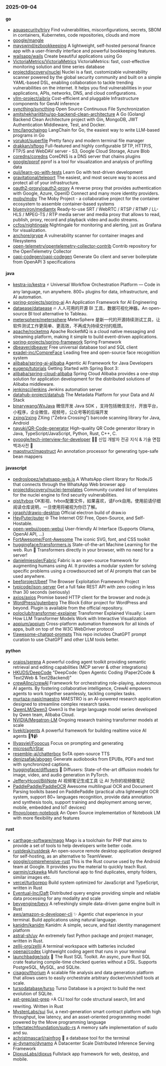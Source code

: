 ### 2025-09-04

#### go
* [aquasecurity/trivy](https://github.com/aquasecurity/trivy) Find vulnerabilities, misconfigurations, secrets, SBOM in containers, Kubernetes, code repositories, clouds and more
* [google/mangle](https://github.com/google/mangle)
* [mayswind/ezbookkeeping](https://github.com/mayswind/ezbookkeeping) A lightweight, self-hosted personal finance app with a user-friendly interface and powerful bookkeeping features.
* [wailsapp/wails](https://github.com/wailsapp/wails) Create beautiful applications using Go
* [VictoriaMetrics/VictoriaMetrics](https://github.com/VictoriaMetrics/VictoriaMetrics) VictoriaMetrics: fast, cost-effective monitoring solution and time series database
* [projectdiscovery/nuclei](https://github.com/projectdiscovery/nuclei) Nuclei is a fast, customizable vulnerability scanner powered by the global security community and built on a simple YAML-based DSL, enabling collaboration to tackle trending vulnerabilities on the internet. It helps you find vulnerabilities in your applications, APIs, networks, DNS, and cloud configurations.
* [vllm-project/aibrix](https://github.com/vllm-project/aibrix) Cost-efficient and pluggable Infrastructure components for GenAI inference
* [syncthing/syncthing](https://github.com/syncthing/syncthing) Open Source Continuous File Synchronization
* [amitshekhariitbhu/go-backend-clean-architecture](https://github.com/amitshekhariitbhu/go-backend-clean-architecture) A Go (Golang) Backend Clean Architecture project with Gin, MongoDB, JWT Authentication Middleware, Test, and Docker.
* [tmc/langchaingo](https://github.com/tmc/langchaingo) LangChain for Go, the easiest way to write LLM-based programs in Go
* [yorukot/superfile](https://github.com/yorukot/superfile) Pretty fancy and modern terminal file manager
* [drakkan/sftpgo](https://github.com/drakkan/sftpgo) Full-featured and highly configurable SFTP, HTTP/S, FTP/S and WebDAV server - S3, Google Cloud Storage, Azure Blob
* [coredns/coredns](https://github.com/coredns/coredns) CoreDNS is a DNS server that chains plugins
* [google/pprof](https://github.com/google/pprof) pprof is a tool for visualization and analysis of profiling data
* [quii/learn-go-with-tests](https://github.com/quii/learn-go-with-tests) Learn Go with test-driven development
* [gravitational/teleport](https://github.com/gravitational/teleport) The easiest, and most secure way to access and protect all of your infrastructure.
* [oauth2-proxy/oauth2-proxy](https://github.com/oauth2-proxy/oauth2-proxy) A reverse proxy that provides authentication with Google, Azure, OpenID Connect and many more identity providers.
* [moby/moby](https://github.com/moby/moby) The Moby Project - a collaborative project for the container ecosystem to assemble container-based systems
* [bluenviron/mediamtx](https://github.com/bluenviron/mediamtx) Ready-to-use SRT / WebRTC / RTSP / RTMP / LL-HLS / MPEG-TS / RTP media server and media proxy that allows to read, publish, proxy, record and playback video and audio streams.
* [ccfos/nightingale](https://github.com/ccfos/nightingale) Nightingale for monitoring and alerting, just as Grafana for visualization.
* [anchore/grype](https://github.com/anchore/grype) A vulnerability scanner for container images and filesystems
* [open-telemetry/opentelemetry-collector-contrib](https://github.com/open-telemetry/opentelemetry-collector-contrib) Contrib repository for the OpenTelemetry Collector
* [oapi-codegen/oapi-codegen](https://github.com/oapi-codegen/oapi-codegen) Generate Go client and server boilerplate from OpenAPI 3 specifications

#### java
* [kestra-io/kestra](https://github.com/kestra-io/kestra) ⚡ Universal Workflow Orchestration Platform — Code in any language, run anywhere. 800+ plugins for data, infrastructure, and AI automation.
* [spring-projects/spring-ai](https://github.com/spring-projects/spring-ai) An Application Framework for AI Engineering
* [dataease/dataease](https://github.com/dataease/dataease) 🔥 人人可用的开源 BI 工具，数据可视化神器。An open-source BI tool alternative to Tableau.
* [metersphere/metersphere](https://github.com/metersphere/metersphere) MeterSphere 是新一代的开源持续测试工具，让软件测试工作更简单、更高效，不再成为持续交付的瓶颈。
* [apache/rocketmq](https://github.com/apache/rocketmq) Apache RocketMQ is a cloud native messaging and streaming platform, making it simple to build event-driven applications.
* [spring-projects/spring-framework](https://github.com/spring-projects/spring-framework) Spring Framework
* [dbeaver/dbeaver](https://github.com/dbeaver/dbeaver) Free universal database tool and SQL client
* [exadel-inc/CompreFace](https://github.com/exadel-inc/CompreFace) Leading free and open-source face recognition system
* [alibaba/spring-ai-alibaba](https://github.com/alibaba/spring-ai-alibaba) Agentic AI Framework for Java Developers
* [eugenp/tutorials](https://github.com/eugenp/tutorials) Getting Started with Spring Boot 3:
* [alibaba/spring-cloud-alibaba](https://github.com/alibaba/spring-cloud-alibaba) Spring Cloud Alibaba provides a one-stop solution for application development for the distributed solutions of Alibaba middleware.
* [jenkinsci/jenkins](https://github.com/jenkinsci/jenkins) Jenkins automation server
* [datahub-project/datahub](https://github.com/datahub-project/datahub) The Metadata Platform for your Data and AI Stack
* [binarywang/WxJava](https://github.com/binarywang/WxJava) 微信开发 Java SDK ，支持包括微信支付，开放平台，小程序，企业微信，视频号，公众号等的后端开发
* [zxing/zxing](https://github.com/zxing/zxing) ZXing ("Zebra Crossing") barcode scanning library for Java, Android
* [nayuki/QR-Code-generator](https://github.com/nayuki/QR-Code-generator) High-quality QR Code generator library in Java, TypeScript/JavaScript, Python, Rust, C++, C.
* [gyoogle/tech-interview-for-developer](https://github.com/gyoogle/tech-interview-for-developer) 👶🏻 신입 개발자 전공 지식 & 기술 면접 백과사전 📖
* [mapstruct/mapstruct](https://github.com/mapstruct/mapstruct) An annotation processor for generating type-safe bean mappers

#### javascript
* [pedroslopez/whatsapp-web.js](https://github.com/pedroslopez/whatsapp-web.js) A WhatsApp client library for NodeJS that connects through the WhatsApp Web browser app
* [projectdiscovery/nuclei-templates](https://github.com/projectdiscovery/nuclei-templates) Community curated list of templates for the nuclei engine to find security vulnerabilities.
* [qist/tvbox](https://github.com/qist/tvbox) OK影视、tvbox配置文件，如果喜欢，请Fork自用。使用前请仔细阅读仓库说明，一旦使用将被视为你已了解。
* [jgraph/drawio-desktop](https://github.com/jgraph/drawio-desktop) Official electron build of draw.io
* [HeyPuter/puter](https://github.com/HeyPuter/puter) 🌐 The Internet OS! Free, Open-Source, and Self-Hostable.
* [open-webui/open-webui](https://github.com/open-webui/open-webui) User-friendly AI Interface (Supports Ollama, OpenAI API, ...)
* [FortAwesome/Font-Awesome](https://github.com/FortAwesome/Font-Awesome) The iconic SVG, font, and CSS toolkit
* [huggingface/transformers.js](https://github.com/huggingface/transformers.js) State-of-the-art Machine Learning for the web. Run 🤗 Transformers directly in your browser, with no need for a server!
* [danielmiessler/Fabric](https://github.com/danielmiessler/Fabric) Fabric is an open-source framework for augmenting humans using AI. It provides a modular system for solving specific problems using a crowdsourced set of AI prompts that can be used anywhere.
* [beefproject/beef](https://github.com/beefproject/beef) The Browser Exploitation Framework Project
* [typicode/json-server](https://github.com/typicode/json-server) Get a full fake REST API with zero coding in less than 30 seconds (seriously)
* [axios/axios](https://github.com/axios/axios) Promise based HTTP client for the browser and node.js
* [WordPress/gutenberg](https://github.com/WordPress/gutenberg) The Block Editor project for WordPress and beyond. Plugin is available from the official repository.
* [poloclub/transformer-explainer](https://github.com/poloclub/transformer-explainer) Transformer Explained Visually: Learn How LLM Transformer Models Work with Interactive Visualization
* [appium/appium](https://github.com/appium/appium) Cross-platform automation framework for all kinds of apps, built on top of the W3C WebDriver protocol
* [f/awesome-chatgpt-prompts](https://github.com/f/awesome-chatgpt-prompts) This repo includes ChatGPT prompt curation to use ChatGPT and other LLM tools better.

#### python
* [oraios/serena](https://github.com/oraios/serena) A powerful coding agent toolkit providing semantic retrieval and editing capabilities (MCP server & other integrations)
* [HKUDS/DeepCode](https://github.com/HKUDS/DeepCode) "DeepCode: Open Agentic Coding (Paper2Code & Text2Web & Text2Backend)"
* [crewAIInc/crewAI](https://github.com/crewAIInc/crewAI) Framework for orchestrating role-playing, autonomous AI agents. By fostering collaborative intelligence, CrewAI empowers agents to work together seamlessly, tackling complex tasks.
* [murtaza-nasir/maestro](https://github.com/murtaza-nasir/maestro) MAESTRO is an AI-powered research application designed to streamline complex research tasks.
* [QwenLM/Qwen3](https://github.com/QwenLM/Qwen3) Qwen3 is the large language model series developed by Qwen team, Alibaba Cloud.
* [NVIDIA/Megatron-LM](https://github.com/NVIDIA/Megatron-LM) Ongoing research training transformer models at scale
* [livekit/agents](https://github.com/livekit/agents) A powerful framework for building realtime voice AI agents 🤖🎙️📹
* [lllyasviel/Fooocus](https://github.com/lllyasviel/Fooocus) Focus on prompting and generating
* [microsoft/rStar](https://github.com/microsoft/rStar)
* [resemble-ai/chatterbox](https://github.com/resemble-ai/chatterbox) SoTA open-source TTS
* [denizsafak/abogen](https://github.com/denizsafak/abogen) Generate audiobooks from EPUBs, PDFs and text with synchronized captions.
* [huggingface/diffusers](https://github.com/huggingface/diffusers) 🤗 Diffusers: State-of-the-art diffusion models for image, video, and audio generation in PyTorch.
* [JefferyHcool/BiliNote](https://github.com/JefferyHcool/BiliNote) AI 视频笔记生成工具 让 AI 为你的视频做笔记
* [PaddlePaddle/PaddleOCR](https://github.com/PaddlePaddle/PaddleOCR) Awesome multilingual OCR and Document Parsing toolkits based on PaddlePaddle (practical ultra lightweight OCR system, support 80+ languages recognition, provide data annotation and synthesis tools, support training and deployment among server, mobile, embedded and IoT devices)
* [lfnovo/open-notebook](https://github.com/lfnovo/open-notebook) An Open Source implementation of Notebook LM with more flexibility and features

#### rust
* [carthage-software/mago](https://github.com/carthage-software/mago) Mago is a toolchain for PHP that aims to provide a set of tools to help developers write better code.
* [rustdesk/rustdesk](https://github.com/rustdesk/rustdesk) An open-source remote desktop application designed for self-hosting, as an alternative to TeamViewer.
* [google/comprehensive-rust](https://github.com/google/comprehensive-rust) This is the Rust course used by the Android team at Google. It provides you the material to quickly teach Rust.
* [qarmin/czkawka](https://github.com/qarmin/czkawka) Multi functional app to find duplicates, empty folders, similar images etc.
* [vercel/turborepo](https://github.com/vercel/turborepo) Build system optimized for JavaScript and TypeScript, written in Rust
* [Eventual-Inc/Daft](https://github.com/Eventual-Inc/Daft) Distributed query engine providing simple and reliable data processing for any modality and scale
* [bevyengine/bevy](https://github.com/bevyengine/bevy) A refreshingly simple data-driven game engine built in Rust
* [aws/amazon-q-developer-cli](https://github.com/aws/amazon-q-developer-cli) ✨ Agentic chat experience in your terminal. Build applications using natural language.
* [kanidm/kanidm](https://github.com/kanidm/kanidm) Kanidm: A simple, secure, and fast identity management platform
* [astral-sh/uv](https://github.com/astral-sh/uv) An extremely fast Python package and project manager, written in Rust.
* [zellij-org/zellij](https://github.com/zellij-org/zellij) A terminal workspace with batteries included
* [openai/codex](https://github.com/openai/codex) Lightweight coding agent that runs in your terminal
* [launchbadge/sqlx](https://github.com/launchbadge/sqlx) 🧰 The Rust SQL Toolkit. An async, pure Rust SQL crate featuring compile-time checked queries without a DSL. Supports PostgreSQL, MySQL, and SQLite.
* [cisagov/thorium](https://github.com/cisagov/thorium) A scalable file analysis and data generation platform that allows users to easily orchestrate arbitrary docker/vm/shell tools at scale.
* [tursodatabase/turso](https://github.com/tursodatabase/turso) Turso Database is a project to build the next evolution of SQLite.
* [ast-grep/ast-grep](https://github.com/ast-grep/ast-grep) ⚡A CLI tool for code structural search, lint and rewriting. Written in Rust
* [MystenLabs/sui](https://github.com/MystenLabs/sui) Sui, a next-generation smart contract platform with high throughput, low latency, and an asset-oriented programming model powered by the Move programming language
* [trifectatechfoundation/sudo-rs](https://github.com/trifectatechfoundation/sudo-rs) A memory safe implementation of sudo and su.
* [achristmascarl/rainfrog](https://github.com/achristmascarl/rainfrog) 🐸 a database tool for the terminal
* [ai-dynamo/dynamo](https://github.com/ai-dynamo/dynamo) A Datacenter Scale Distributed Inference Serving Framework
* [DioxusLabs/dioxus](https://github.com/DioxusLabs/dioxus) Fullstack app framework for web, desktop, and mobile.
